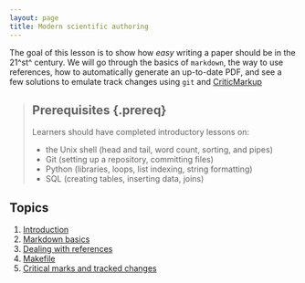 ```yaml
---
layout: page
title: Modern scientific authoring
---
```


The goal of this lesson is to show how *easy* writing a paper should be in the
21^st^ century. We will go through the basics of `markdown`, the way to use
references, how to automatically generate an up-to-date PDF, and see a few solutions to emulate track changes using `git` and [CriticMarkup][cm]

[cm]: http://criticmarkup.com/

> ## Prerequisites {.prereq}
>
> Learners should have completed introductory lessons on:
>
> *   the Unix shell (head and tail, word count, sorting, and pipes)
> *   Git (setting up a repository, committing files)
> *   Python (libraries, loops, list indexing, string formatting)
> *   SQL (creating tables, inserting data, joins)

## Topics

1.  [Introduction](01-intro.html)
2.  [Markdown basics](02-extract.html)
3.  [Dealing with references](03-db.html)
4.  [Makefile](03-db.html)
5.  [Critical marks and tracked changes](03-db.html)
